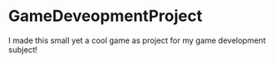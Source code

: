 # GameDeveopmentProject
I made this small yet a cool game as project for my game development subject!
